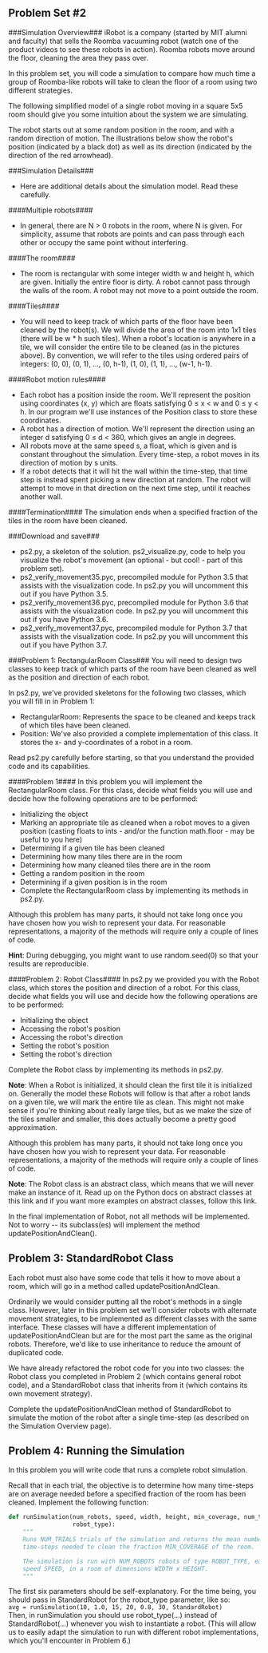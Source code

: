 ## Problem Set #2 ## 


###Simulation Overview###
iRobot is a company (started by MIT alumni and faculty) that sells the Roomba vacuuming robot (watch one of the product videos to see these robots in action). Roomba robots move around the floor, cleaning the area they pass over.

In this problem set, you will code a simulation to compare how much time a group of Roomba-like robots will take to clean the floor of a room using two different strategies.

The following simplified model of a single robot moving in a square 5x5 room should give you some intuition about the system we are simulating.

The robot starts out at some random position in the room, and with a random direction of motion. The illustrations below show the robot's position (indicated by a black dot) as well as its direction (indicated by the direction of the red arrowhead).

###Simulation Details###
* Here are additional details about the simulation model. Read these carefully.

####Multiple robots####
* In general, there are N > 0 robots in the room, where N is given. For simplicity, assume that robots are points and can pass through each other or occupy the same point without interfering.

####The room####
* The room is rectangular with some integer width w and height h, which are given. Initially the entire floor is dirty. A robot cannot pass through the walls of the room. A robot may not move to a point outside the room.

####Tiles####
* You will need to keep track of which parts of the floor have been cleaned by the robot(s). We will divide the area of the room into 1x1 tiles (there will be w * h such tiles). When a robot's location is anywhere in a tile, we will consider the entire tile to be cleaned (as in the pictures above). By convention, we will refer to the tiles using ordered pairs of integers: (0, 0), (0, 1), ..., (0, h-1), (1, 0), (1, 1), ..., (w-1, h-1).

####Robot motion rules####
* Each robot has a position inside the room. We'll represent the position using coordinates (x, y) which are floats satisfying 0 ≤ x < w and 0 ≤ y < h. In our program we'll use instances of the Position class to store these coordinates.
* A robot has a direction of motion. We'll represent the direction using an integer d satisfying 0 ≤ d < 360, which gives an angle in degrees.
* All robots move at the same speed s, a float, which is given and is constant throughout the simulation. Every time-step, a robot moves in its direction of motion by s units.
* If a robot detects that it will hit the wall within the time-step, that time step is instead spent picking a new direction at random. The robot will attempt to move in that direction on the next time step, until it reaches another wall.

####Termination####
The simulation ends when a specified fraction of the tiles in the room have been cleaned.

###Download and save###
* ps2.py, a skeleton of the solution.
ps2_visualize.py, code to help you visualize the robot's movement (an optional - but cool! - part of this problem set).
* ps2_verify_movement35.pyc, precompiled module for Python 3.5 that assists with the visualization code. In ps2.py you will uncomment this out if you have Python 3.5.
* ps2_verify_movement36.pyc, precompiled module for Python 3.6 that assists with the visualization code. In ps2.py you will uncomment this out if you have Python 3.6.
* ps2_verify_movement37.pyc, precompiled module for Python 3.7 that assists with the visualization code. In ps2.py you will uncomment this out if you have Python 3.7.

###Problem 1: RectangularRoom Class###
You will need to design two classes to keep track of which parts of the room have been cleaned as well as the position and direction of each robot.

In ps2.py, we've provided skeletons for the following two classes, which you will fill in in Problem 1:

* RectangularRoom: Represents the space to be cleaned and keeps track of which tiles have been cleaned.
* Position: We've also provided a complete implementation of this class. It stores the x- and y-coordinates of a robot in a room.

Read ps2.py carefully before starting, so that you understand the provided code and its capabilities.

####Problem 1####
In this problem you will implement the RectangularRoom class. For this class, decide what fields you will use and decide how the following operations are to be performed:

* Initializing the object
* Marking an appropriate tile as cleaned when a robot moves to a given position (casting floats to ints - and/or the function math.floor - may be useful to you here)
* Determining if a given tile has been cleaned
* Determining how many tiles there are in the room
* Determining how many cleaned tiles there are in the room
* Getting a random position in the room
* Determining if a given position is in the room
* Complete the RectangularRoom class by implementing its methods in ps2.py.

Although this problem has many parts, it should not take long once you have chosen how you wish to represent your data. For reasonable representations, a majority of the methods will require only a couple of lines of code.

**Hint**: During debugging, you might want to use random.seed(0) so that your results are reproducible.

####Problem 2: Robot Class####
In ps2.py we provided you with the Robot class, which stores the position and direction of a robot. For this class, decide what fields you will use and decide how the following operations are to be performed:
* Initializing the object
* Accessing the robot's position
* Accessing the robot's direction
* Setting the robot's position
* Setting the robot's direction

Complete the Robot class by implementing its methods in ps2.py.

**Note**: When a Robot is initialized, it should clean the first tile it is initialized on. Generally the model these Robots will follow is that after a robot lands on a given tile, we will mark the entire tile as clean. This might not make sense if you're thinking about really large tiles, but as we make the size of the tiles smaller and smaller, this does actually become a pretty good approximation.

Although this problem has many parts, it should not take long once you have chosen how you wish to represent your data. For reasonable representations, a majority of the methods will require only a couple of lines of code.

**Note**: The Robot class is an abstract class, which means that we will never make an instance of it. Read up on the Python docs on abstract classes at this link and if you want more examples on abstract classes, follow this link.

In the final implementation of Robot, not all methods will be implemented. Not to worry -- its subclass(es) will implement the method updatePositionAndClean().

## Problem 3: StandardRobot Class ##
Each robot must also have some code that tells it how to move about a room, which will go in a method called updatePositionAndClean.

Ordinarily we would consider putting all the robot's methods in a single class. However, later in this problem set we'll consider robots with alternate movement strategies, to be implemented as different classes with the same interface. These classes will have a different implementation of updatePositionAndClean but are for the most part the same as the original robots. Therefore, we'd like to use inheritance to reduce the amount of duplicated code.

We have already refactored the robot code for you into two classes: the Robot class you completed in Problem 2 (which contains general robot code), and a StandardRobot class that inherits from it (which contains its own movement strategy).

Complete the updatePositionAndClean method of StandardRobot to simulate the motion of the robot after a single time-step (as described on the Simulation Overview page).

## Problem 4: Running the Simulation ##
In this problem you will write code that runs a complete robot simulation.

Recall that in each trial, the objective is to determine how many time-steps are on average needed before a specified fraction of the room has been cleaned. Implement the following function:
```python
def runSimulation(num_robots, speed, width, height, min_coverage, num_trials,
                  robot_type):
    """
    Runs NUM_TRIALS trials of the simulation and returns the mean number of
    time-steps needed to clean the fraction MIN_COVERAGE of the room.

    The simulation is run with NUM_ROBOTS robots of type ROBOT_TYPE, each with
    speed SPEED, in a room of dimensions WIDTH x HEIGHT.
    """
```

The first six parameters should be self-explanatory. For the time being, you should pass in StandardRobot for the robot_type parameter, like so:  
`avg = runSimulation(10, 1.0, 15, 20, 0.8, 30, StandardRobot)`  
Then, in runSimulation you should use robot_type(...) instead of StandardRobot(...) whenever you wish to instantiate a robot. (This will allow us to easily adapt the simulation to run with different robot implementations, which you'll encounter in Problem 6.)
